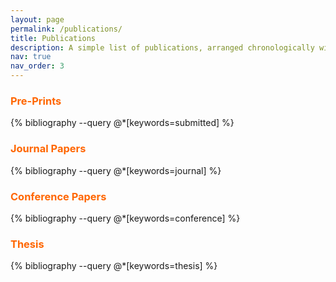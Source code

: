 ```yaml
---
layout: page
permalink: /publications/
title: Publications
description: A simple list of publications, arranged chronologically within each section.
nav: true
nav_order: 3
---
```






<!-- _pages/publications.md -->
<!-- Bibsearch Feature -->
<!-- {% include bib_search.liquid %} -->

<div class="publications">

  <h3 style="font-weight: bold; color: #ff6600;">Pre-Prints</h3>
  <div class="submitted">
    {% bibliography --query @*[keywords=submitted] %}
  </div>

  <h3 style="font-weight: bold; color: #ff6600;">Journal Papers</h3>
  <div class="journal">
    {% bibliography --query @*[keywords=journal] %}
  </div>

  <h3 style="font-weight: bold; color: #ff6600;">Conference Papers</h3>
  <div class="conference">
    {% bibliography --query @*[keywords=conference] %}
  </div>

  <h3 style="font-weight: bold; color: #ff6600;">Thesis</h3>
  <div class="thesis">
    {% bibliography --query @*[keywords=thesis] %}
  </div>

</div> 
